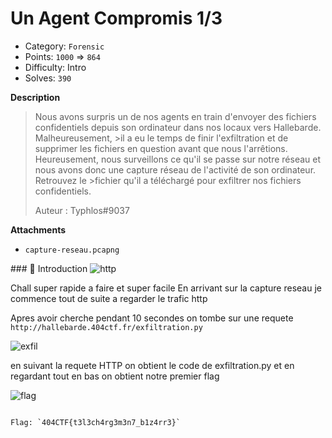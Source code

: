 
# Un Agent Compromis 1/3



- Category: `Forensic`
- Points: `1000` => `864`
- Difficulty: Intro
- Solves: `390`


**Description**

> Nous avons surpris un de nos agents en train d'envoyer des fichiers confidentiels depuis son ordinateur dans nos locaux vers Hallebarde. Malheureusement, >il a eu le temps de finir l'exfiltration et de supprimer les fichiers en question avant que nous l'arrêtions.
>Heureusement, nous surveillons ce qu'il se passe sur notre réseau et nous avons donc une capture réseau de l'activité de son ordinateur. Retrouvez le >fichier qu'il a téléchargé pour exfiltrer nos fichiers confidentiels.
>
> Auteur : Typhlos#9037
>


**Attachments**

- `capture-reseau.pcapng`

### :book: Introduction
![http](https://user-images.githubusercontent.com/64932654/173407843-d85de860-a773-4d4e-ab8b-56836b0c2fa8.PNG)

 Chall super rapide a faire et super facile
En arrivant sur la capture reseau je commence tout de suite a regarder le trafic http


Apres avoir cherche pendant 10 secondes on tombe sur une requete ` http://hallebarde.404ctf.fr/exfiltration.py`



![exfil](https://user-images.githubusercontent.com/64932654/173408038-5709d261-ca8c-4baa-8dbd-505a9a291cb2.PNG)

en suivant la requete HTTP on obtient le code de exfiltration.py et en regardant tout en bas on obtient notre premier flag 







![flag](https://user-images.githubusercontent.com/64932654/173408365-9fb709d7-c7dc-440a-8d2a-32241d271e41.PNG)




```

Flag: `404CTF{t3l3ch4rg3m3n7_b1z4rr3}`


```

